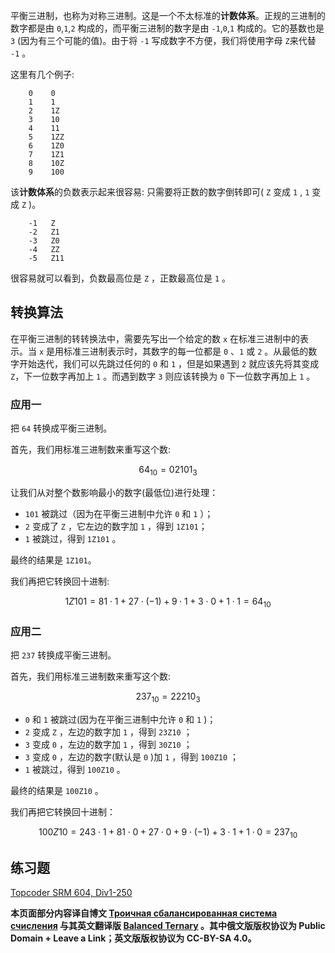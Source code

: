 
平衡三进制，也称为对称三进制。这是一个不太标准的**计数体系**。正规的三进制的数字都是由 `0`,`1`,`2` 构成的，而平衡三进制的数字是由 `-1`,`0`,`1` 构成的。它的基数也是 `3` (因为有三个可能的值)。由于将 `-1` 写成数字不方便，我们将使用字母 `Z`来代替 `-1` 。

这里有几个例子:
```text
    0    0
    1    1
    2    1Z
    3    10
    4    11
    5    1ZZ
    6    1Z0
    7    1Z1
    8    10Z
    9    100
```


该**计数体系**的负数表示起来很容易: 只需要将正数的数字倒转即可( `Z` 变成 `1` , `1` 变成 `Z` )。

```text
    -1   Z
    -2   Z1
    -3   Z0
    -4   ZZ
    -5   Z11
```
很容易就可以看到，负数最高位是 `Z` ，正数最高位是 `1` 。

## 转换算法

在平衡三进制的转转换法中，需要先写出一个给定的数 `x` 在标准三进制中的表示。当 `x` 是用标准三进制表示时，其数字的每一位都是 `0` 、`1` 或 `2` 。从最低的数字开始迭代，我们可以先跳过任何的 `0` 和 `1` ，但是如果遇到 `2` 就应该先将其变成 `Z`，下一位数字再加上 `1` 。而遇到数字 `3` 则应该转换为 `0` 下一位数字再加上 `1` 。


### 应用一

把 `64` 转换成平衡三进制。

首先，我们用标准三进制数来重写这个数:

$$64_{10} = 02101_3$$

让我们从对整个数影响最小的数字(最低位)进行处理：

- `101` 被跳过（因为在平衡三进制中允许 `0` 和 `1` ）；
- `2` 变成了 `Z` ，它左边的数字加 `1` ，得到 `1Z101`；
- `1` 被跳过，得到 `1Z101` 。

最终的结果是 `1Z101`。

我们再把它转换回十进制:

$$
1Z101 = 81 \cdot 1 + 27 \cdot (-1) + 9 \cdot 1 + 3 \cdot 0 + 1 \cdot 1 = 64_{10}
$$

### 应用二

把 `237` 转换成平衡三进制。

首先，我们用标准三进制数来重写这个数:

$$237_{10} = 22210_3$$

- `0` 和 `1` 被跳过(因为在平衡三进制中允许 `0` 和 `1` )；
- `2` 变成 `Z` ，左边的数字加 `1` ，得到 `23Z10` ；
- `3` 变成 `0` ，左边的数字加 `1` ，得到 `30Z10` ；
- `3` 变成 `0` ，左边的数字(默认是 `0` )加 `1` ，得到 `100Z10` ；
- `1` 被跳过，得到 `100Z10` 。

最终的结果是 `100Z10` 。

我们再把它转换回十进制：

$$
100Z10 = 243 \cdot 1 + 81 \cdot 0 + 27 \cdot 0 + 9 \cdot (-1) + 3 \cdot 1 + 1 \cdot 0 = 237_{10}
$$


## 练习题

[Topcoder SRM 604, Div1-250](https://community.topcoder.com/stat?c=problem_statement&pm=12917&rd=15837)


**本页面部分内容译自博文 [Троичная сбалансированная система счисления](http://e-maxx.ru/algo/balanced_ternary) 与其英文翻译版 [Balanced Ternary](https://cp-algorithms.com/algebra/balanced-ternary.html) 。其中俄文版版权协议为 Public Domain + Leave a Link；英文版版权协议为 CC-BY-SA 4.0。**


